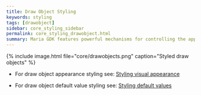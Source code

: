 ```yaml
---
title: Draw Object Styling
keywords: styling
tags: [drawobject]
sidebar: core_styling_sidebar
permalink: core_styling_drawobject.html
summary: Maria GDK features powerful mechanisms for controlling the appearance of draw objects and the tools for editing the draw objects. In addition it is possible to use styling to define default values for draw object fields.  
---
```



{% include image.html file="core/drawobjects.png" caption="Styled draw objects" %}


*  For draw object appearance styling see: [Styling visual appearance](core_styling_drawobject_visualappearance.html)

*  For draw object default value styling see: [Styling default values](core_styling_drawobject_defaultvalues.html)

